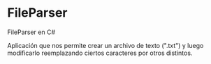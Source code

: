 # FileParser
FileParser en C#

Aplicación que nos permite crear un archivo de texto (".txt") y luego modificarlo reemplazando ciertos caracteres por otros distintos.

